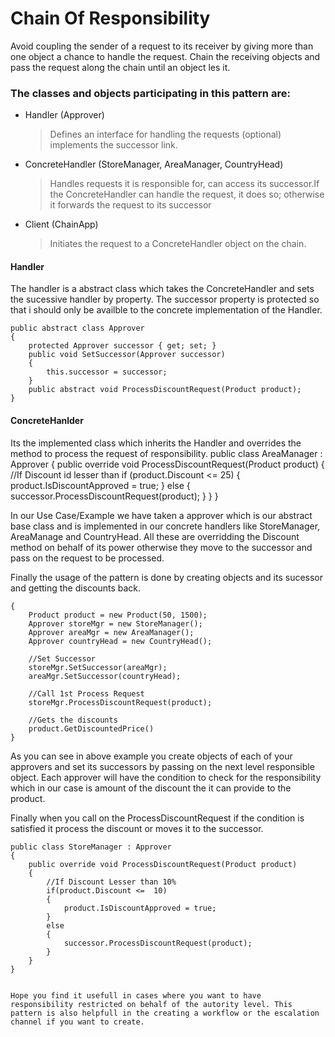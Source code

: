 ﻿# Chain Of Responsibility
Avoid coupling the sender of a request to its receiver by giving more than one object a chance to handle the request. 
Chain the receiving objects and pass the request along the chain until an object les it.
### The classes and objects participating in this pattern are:
* Handler   (Approver) 
	>Defines an interface for handling the requests (optional) implements the successor link.
* ConcreteHandler   (StoreManager, AreaManager, CountryHead) 
	>Handles requests it is responsible for, can access its successor.If the ConcreteHandler can handle the request, it does so; otherwise it forwards the request to its successor
* Client   (ChainApp)
	>Initiates the request to a ConcreteHandler object on the chain.

#### Handler
The handler is a abstract class which takes the ConcreteHandler and sets the sucessive handler by property. The successor property is protected so that i should only be availble to the concrete implementation of the Handler.

    public abstract class Approver
    {
        protected Approver successor { get; set; }
        public void SetSuccessor(Approver successor)
        {
            this.successor = successor;
        }
        public abstract void ProcessDiscountRequest(Product product);
    }

#### ConcreteHanlder
Its the implemented class which inherits the Handler and overrides the method to process the request of responsibility.
    public class AreaManager : Approver
    {
        public override void ProcessDiscountRequest(Product product)
        {
            //If Discount id lesser than
            if (product.Discount <= 25)
            {
                product.IsDiscountApproved = true;
            }
            else
            {
                successor.ProcessDiscountRequest(product);
            }
        }
    }

 In our Use Case/Example we have taken a approver which is our abstract base class and is implemented in our concrete handlers like StoreManager, AreaManage and CountryHead. All these are overridding the Discount method on behalf of its power otherwise they move to the successor and pass on the request to be processed.
 
 Finally the usage of the pattern is done by creating objects and its sucessor and getting the discounts back.
 
    {
        Product product = new Product(50, 1500);
        Approver storeMgr = new StoreManager();
        Approver areaMgr = new AreaManager();
        Approver countryHead = new CountryHead();
        
        //Set Successor
        storeMgr.SetSuccessor(areaMgr);
        areaMgr.SetSuccessor(countryHead);
        
        //Call 1st Process Request
        storeMgr.ProcessDiscountRequest(product);
        
        //Gets the discounts 
        product.GetDiscountedPrice()
    }
 
 As you can see in above example you create objects of each of your approvers and set its successors by passing on the next level responsible object. Each approver will have the condition to check for the responsibility which in our case is amount of the discount the it can provide to the product.
 
 Finally when you call on the ProcessDiscountRequest if the condition is satisfied it process the discount or moves it to the successor.
 
 
    public class StoreManager : Approver
    {
        public override void ProcessDiscountRequest(Product product)
        {
            //If Discount Lesser than 10% 
            if(product.Discount <=  10)
            {
                product.IsDiscountApproved = true;
            }
            else
            {
                successor.ProcessDiscountRequest(product);
            }
        }
    }
    
    
    Hope you find it usefull in cases where you want to have responsibility restricted on behalf of the autority level. This pattern is also helpfull in the creating a workflow or the escalation channel if you want to create.